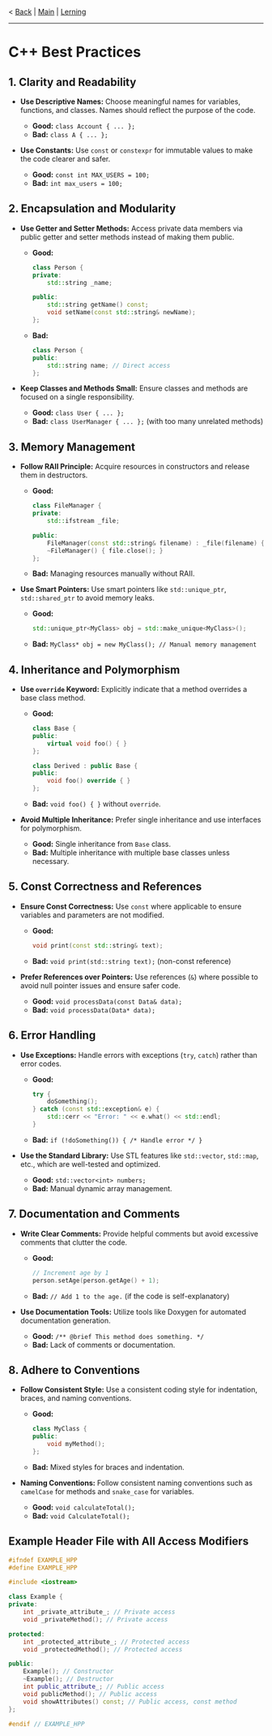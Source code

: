 < [Back](cpp_rules_picine.md) | [Main](/) | [Lerning](../Lerning/cpp02_00_lerning.md)

---

# C++ Best Practices

## 1. Clarity and Readability

- **Use Descriptive Names:** Choose meaningful names for variables, functions, and classes. Names should reflect the purpose of the code.
  - **Good:** `class Account { ... };`
  - **Bad:** `class A { ... };`

- **Use Constants:** Use `const` or `constexpr` for immutable values to make the code clearer and safer.
  - **Good:** `const int MAX_USERS = 100;`
  - **Bad:** `int max_users = 100;`

## 2. Encapsulation and Modularity

- **Use Getter and Setter Methods:** Access private data members via public getter and setter methods instead of making them public.
  - **Good:** 
    ```cpp
    class Person {
    private:
        std::string _name;

    public:
        std::string getName() const;
        void setName(const std::string& newName);
    };
    ```
  - **Bad:** 
    ```cpp
    class Person {
    public:
        std::string name; // Direct access
    };
    ```

- **Keep Classes and Methods Small:** Ensure classes and methods are focused on a single responsibility.
  - **Good:** `class User { ... };`
  - **Bad:** `class UserManager { ... };` (with too many unrelated methods)

## 3. Memory Management

- **Follow RAII Principle:** Acquire resources in constructors and release them in destructors.
  - **Good:** 
    ```cpp
    class FileManager {
    private:
        std::ifstream _file;

    public:
        FileManager(const std::string& filename) : _file(filename) {}
        ~FileManager() { file.close(); }
    };
    ```
  - **Bad:** Managing resources manually without RAII.

- **Use Smart Pointers:** Use smart pointers like `std::unique_ptr`, `std::shared_ptr` to avoid memory leaks.
  - **Good:** 
    ```cpp
    std::unique_ptr<MyClass> obj = std::make_unique<MyClass>();
    ```
  - **Bad:** `MyClass* obj = new MyClass(); // Manual memory management`
  
## 4. Inheritance and Polymorphism

- **Use `override` Keyword:** Explicitly indicate that a method overrides a base class method.
  - **Good:** 
    ```cpp
    class Base {
    public:
        virtual void foo() { }
    };

    class Derived : public Base {
    public:
        void foo() override { }
    };
    ```
  - **Bad:** `void foo() { }` without `override`.

- **Avoid Multiple Inheritance:** Prefer single inheritance and use interfaces for polymorphism.
  - **Good:** Single inheritance from `Base` class.
  - **Bad:** Multiple inheritance with multiple base classes unless necessary.

## 5. Const Correctness and References

- **Ensure Const Correctness:** Use `const` where applicable to ensure variables and parameters are not modified.
  - **Good:** 
    ```cpp
    void print(const std::string& text);
    ```
  - **Bad:** `void print(std::string text);` (non-const reference)

- **Prefer References over Pointers:** Use references (`&`) where possible to avoid null pointer issues and ensure safer code.
  - **Good:** `void processData(const Data& data);`
  - **Bad:** `void processData(Data* data);`

## 6. Error Handling

- **Use Exceptions:** Handle errors with exceptions (`try`, `catch`) rather than error codes.
  - **Good:** 
    ```cpp
    try {
        doSomething();
    } catch (const std::exception& e) {
        std::cerr << "Error: " << e.what() << std::endl;
    }
    ```
  - **Bad:** `if (!doSomething()) { /* Handle error */ }`

- **Use the Standard Library:** Use STL features like `std::vector`, `std::map`, etc., which are well-tested and optimized.
  - **Good:** `std::vector<int> numbers;`
  - **Bad:** Manual dynamic array management.

## 7. Documentation and Comments

- **Write Clear Comments:** Provide helpful comments but avoid excessive comments that clutter the code.
  - **Good:** 
    ```cpp
    // Increment age by 1
    person.setAge(person.getAge() + 1);
    ```
  - **Bad:** `// Add 1 to the age.` (if the code is self-explanatory)

- **Use Documentation Tools:** Utilize tools like Doxygen for automated documentation generation.
  - **Good:** `/** @brief This method does something. */`
  - **Bad:** Lack of comments or documentation.

## 8. Adhere to Conventions

- **Follow Consistent Style:** Use a consistent coding style for indentation, braces, and naming conventions.
  - **Good:** 
    ```cpp
    class MyClass {
    public:
        void myMethod();
    };
    ```
  - **Bad:** Mixed styles for braces and indentation.

- **Naming Conventions:** Follow consistent naming conventions such as `camelCase` for methods and `snake_case` for variables.
  - **Good:** `void calculateTotal();`
  - **Bad:** `void CalculateTotal();`

## Example Header File with All Access Modifiers

```cpp
#ifndef EXAMPLE_HPP
#define EXAMPLE_HPP

#include <iostream>

class Example {
private:
    int _private_attribute_; // Private access
    void _privateMethod(); // Private access

protected:
    int _protected_attribute_; // Protected access
    void _protectedMethod(); // Protected access

public:
    Example(); // Constructor
    ~Example(); // Destructor
    int public_attribute_; // Public access
    void publicMethod(); // Public access
    void showAttributes() const; // Public access, const method
};

#endif // EXAMPLE_HPP
```
